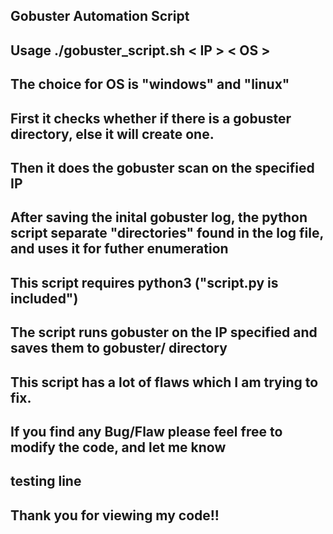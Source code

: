 ## Gobuster Automation Script

## Usage ./gobuster_script.sh < IP > < OS >
## The choice for OS is "windows" and "linux"
## First it checks whether if there is a gobuster directory, else it will create one.
## Then it does the gobuster scan on the specified IP

## After saving the inital gobuster log, the python script separate "directories"  found in the log file, and uses it for futher enumeration


## This script requires python3 ("script.py is included")
## The script runs gobuster on the IP specified and saves them to gobuster/ directory
## This script has a lot of flaws which I am trying to fix.
## If you find any Bug/Flaw please feel free to modify the code, and let me know

## testing line
## Thank you for viewing my code!!
